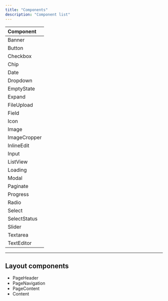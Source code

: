 ```yaml
---
title: "Components"
description: "Component list"
---
```


| Component    |
|:------------ |
| Banner       |
| Button       |
| Checkbox     |
| Chip         |
| Date         |
| Dropdown     |
| EmptyState   |
| Expand       |
| FileUpload   |
| Field        |
| Icon         |
| Image        |
| ImageCropper |
| InlineEdit   |
| Input        |
| ListView     |
| Loading      |
| Modal        |
| Paginate     |
| Progress     |
| Radio        |
| Select       |
| SelectStatus |
| Slider       |
| Textarea     |
| TextEditor   |

---

## Layout components
  * PageHeader
  * PageNavigation
  * PageContent
  * Content
